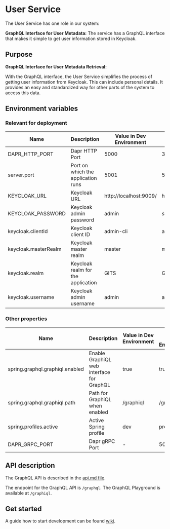 # User Service

The User Service has one role in our system: 

**GraphQL Interface for User Metadata:** The service has a GraphQL interface that makes it simple to get user information stored in Keycloak. 

## Purpose

 **GraphQL Interface for User Metadata Retrieval:**

   With the GraphQL interface, the User Service simplifies the process of getting user information from Keycloak. This can include personal details. It provides an easy and standardized way for other parts of the system to access this data.

## Environment variables 
### Relevant for deployment
| Name                       | Description                        | Value in Dev Environment                      | Value in Prod Environment                                      |
|----------------------------|------------------------------------|-----------------------------------------------|----------------------------------------------------------------|
| DAPR_HTTP_PORT             | Dapr HTTP Port                     | 5000                                          | 3500                                                           |
| server.port                | Port on which the application runs | 5001                                          | 5001                                                           |
| KEYCLOAK_URL               | Keycloak URL                       | http://localhost:9009/                        | http://keycloak/keycloak                                       |
| KEYCLOAK_PASSWORD          | Keycloak admin password            | admin                                         | *secret*                                                       |
| keycloak.clientId          | Keycloak client ID                 | admin-cli                                     | admin-cli                                                      |
| keycloak.masterRealm       | Keycloak master realm              | master                                        | master                                                         |
| keycloak.realm             | Keycloak realm for the application | GITS                                          | GITS                                                           |
| keycloak.username          | Keycloak admin username            | admin                                         | admin                                                          |

### Other properties
| Name                                    | Description                               | Value in Dev Environment                | Value in Prod Environment               |
|-----------------------------------------|-------------------------------------------|-----------------------------------------|-----------------------------------------|
| spring.graphql.graphiql.enabled         | Enable GraphiQL web interface for GraphQL | true                                    | true                                    |
| spring.graphql.graphiql.path            | Path for GraphiQL when enabled            | /graphiql                               | /graphiql                               |
| spring.profiles.active                  | Active Spring profile                     | dev                                     | prod                                    |
| DAPR_GRPC_PORT                          | Dapr gRPC Port                            | -                                       | 50001                                   |

## API description

The GraphQL API is described in the [api.md file](api.md).

The endpoint for the GraphQL API is `/graphql`. The GraphQL Playground is available at `/graphiql`.

## Get started

A guide how to start development can be
found [wiki](https://gits-enpro.readthedocs.io/en/latest/dev-manuals/backend/get-started.html).

